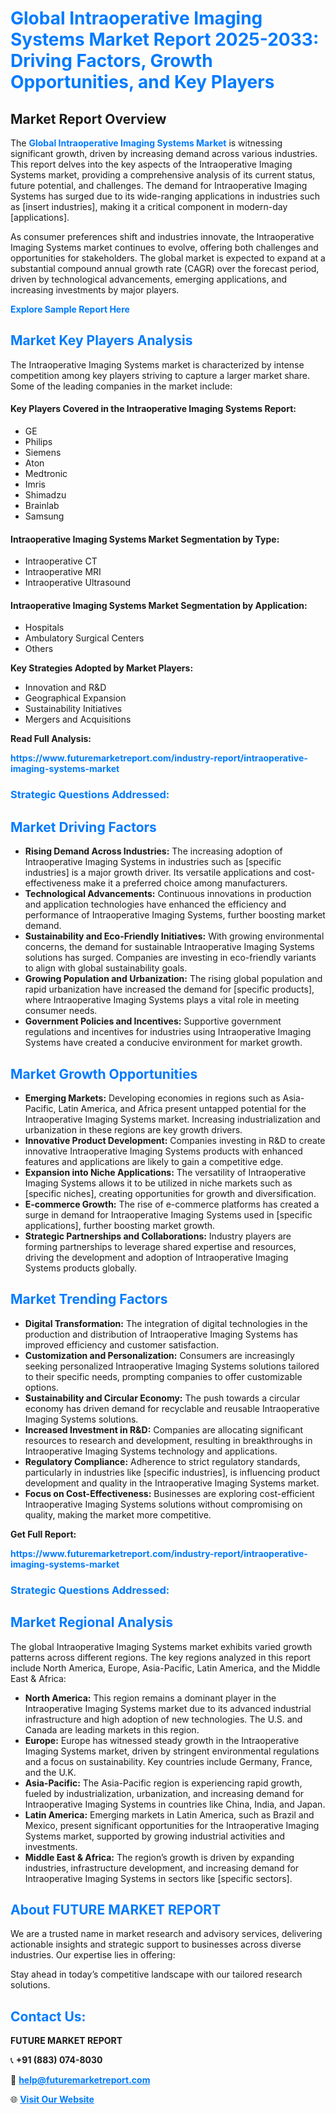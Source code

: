 <h1 style="color: #007BFF;">Global Intraoperative Imaging Systems Market Report 2025-2033: Driving Factors, Growth Opportunities, and Key Players</h1>

<section id="overview">
<h2>Market Report Overview</h2>
<p>The <a href="https://www.futuremarketreport.com/industry-report/intraoperative-imaging-systems-market" style="color: #007BFF; text-decoration: none;"><strong>Global Intraoperative Imaging Systems Market</strong></a> is witnessing significant growth, driven by increasing demand across various industries. This report delves into the key aspects of the Intraoperative Imaging Systems market, providing a comprehensive analysis of its current status, future potential, and challenges. The demand for Intraoperative Imaging Systems has surged due to its wide-ranging applications in industries such as [insert industries], making it a critical component in modern-day [applications].</p>
<p>As consumer preferences shift and industries innovate, the Intraoperative Imaging Systems market continues to evolve, offering both challenges and opportunities for stakeholders. The global market is expected to expand at a substantial compound annual growth rate (CAGR) over the forecast period, driven by technological advancements, emerging applications, and increasing investments by major players.</p>
</section>

<section id="overview">
<p><a href="https://www.futuremarketreport.com/request-sample/reportId=55794" style="color: #007BFF; text-decoration: none;"><strong>Explore Sample Report Here</strong></a></p>
</section>

<section id="key-players">
<h2 style="color: #007BFF;">Market Key Players Analysis</h2>
<p>The Intraoperative Imaging Systems market is characterized by intense competition among key players striving to capture a larger market share. Some of the leading companies in the market include:</p>
<h4>Key Players Covered in the Intraoperative Imaging Systems Report:</h4>
<ul><li>GE</li><li>Philips</li><li>Siemens</li><li>Aton</li><li>Medtronic</li><li>Imris</li><li>Shimadzu</li><li>Brainlab</li><li>Samsung</li></ul>
<h4>Intraoperative Imaging Systems Market Segmentation by Type:</h4>
<ul><li>Intraoperative CT</li><li>Intraoperative MRI</li><li>Intraoperative Ultrasound</li></ul>

<h4>Intraoperative Imaging Systems Market Segmentation by Application:</h4>
<ul><li>Hospitals</li><li>Ambulatory Surgical Centers</li><li>Others</li></ul>
<p><strong>Key Strategies Adopted by Market Players:</strong></p>
<ul>
<li>Innovation and R&D</li>
<li>Geographical Expansion</li>
<li>Sustainability Initiatives</li>
<li>Mergers and Acquisitions</li>
</ul>
</section>

<section>
<p><strong>Read Full Analysis: </strong></p><a href="https://www.futuremarketreport.com/industry-report/intraoperative-imaging-systems-market" style="color: #007BFF; text-decoration: none;"><strong>https://www.futuremarketreport.com/industry-report/intraoperative-imaging-systems-market</strong></a>
<h3 style="color: #007BFF;">Strategic Questions Addressed:</h3>
</section>

<section id="driving-factors">
<h2 style="color: #007BFF;">Market Driving Factors</h2>
<ul>
<li><strong>Rising Demand Across Industries:</strong> The increasing adoption of Intraoperative Imaging Systems in industries such as [specific industries] is a major growth driver. Its versatile applications and cost-effectiveness make it a preferred choice among manufacturers.</li>
<li><strong>Technological Advancements:</strong> Continuous innovations in production and application technologies have enhanced the efficiency and performance of Intraoperative Imaging Systems, further boosting market demand.</li>
<li><strong>Sustainability and Eco-Friendly Initiatives:</strong> With growing environmental concerns, the demand for sustainable Intraoperative Imaging Systems solutions has surged. Companies are investing in eco-friendly variants to align with global sustainability goals.</li>
<li><strong>Growing Population and Urbanization:</strong> The rising global population and rapid urbanization have increased the demand for [specific products], where Intraoperative Imaging Systems plays a vital role in meeting consumer needs.</li>
<li><strong>Government Policies and Incentives:</strong> Supportive government regulations and incentives for industries using Intraoperative Imaging Systems have created a conducive environment for market growth.</li>
</ul>
</section>

<section id="growth-opportunities">
<h2 style="color: #007BFF;">Market Growth Opportunities</h2>
<ul>
<li><strong>Emerging Markets:</strong> Developing economies in regions such as Asia-Pacific, Latin America, and Africa present untapped potential for the Intraoperative Imaging Systems market. Increasing industrialization and urbanization in these regions are key growth drivers.</li>
<li><strong>Innovative Product Development:</strong> Companies investing in R&D to create innovative Intraoperative Imaging Systems products with enhanced features and applications are likely to gain a competitive edge.</li>
<li><strong>Expansion into Niche Applications:</strong> The versatility of Intraoperative Imaging Systems allows it to be utilized in niche markets such as [specific niches], creating opportunities for growth and diversification.</li>
<li><strong>E-commerce Growth:</strong> The rise of e-commerce platforms has created a surge in demand for Intraoperative Imaging Systems used in [specific applications], further boosting market growth.</li>
<li><strong>Strategic Partnerships and Collaborations:</strong> Industry players are forming partnerships to leverage shared expertise and resources, driving the development and adoption of Intraoperative Imaging Systems products globally.</li>
</ul>
</section>

<section id="trending-factors">
<h2 style="color: #007BFF;">Market Trending Factors</h2>
<ul>
<li><strong>Digital Transformation:</strong> The integration of digital technologies in the production and distribution of Intraoperative Imaging Systems has improved efficiency and customer satisfaction.</li>
<li><strong>Customization and Personalization:</strong> Consumers are increasingly seeking personalized Intraoperative Imaging Systems solutions tailored to their specific needs, prompting companies to offer customizable options.</li>
<li><strong>Sustainability and Circular Economy:</strong> The push towards a circular economy has driven demand for recyclable and reusable Intraoperative Imaging Systems solutions.</li>
<li><strong>Increased Investment in R&D:</strong> Companies are allocating significant resources to research and development, resulting in breakthroughs in Intraoperative Imaging Systems technology and applications.</li>
<li><strong>Regulatory Compliance:</strong> Adherence to strict regulatory standards, particularly in industries like [specific industries], is influencing product development and quality in the Intraoperative Imaging Systems market.</li>
<li><strong>Focus on Cost-Effectiveness:</strong> Businesses are exploring cost-efficient Intraoperative Imaging Systems solutions without compromising on quality, making the market more competitive.</li>
</ul>
</section>

<section>
<p><strong>Get Full Report: </strong></p><a href="https://www.futuremarketreport.com/industry-report/intraoperative-imaging-systems-market" style="color: #007BFF; text-decoration: none;"><strong>https://www.futuremarketreport.com/industry-report/intraoperative-imaging-systems-market</strong></a>
<h3 style="color: #007BFF;">Strategic Questions Addressed:</h3>
</section>


<section id="regional-analysis">
<h2 style="color: #007BFF;">Market Regional Analysis</h2>
<p>The global Intraoperative Imaging Systems market exhibits varied growth patterns across different regions. The key regions analyzed in this report include North America, Europe, Asia-Pacific, Latin America, and the Middle East & Africa:</p>
<ul>
<li><strong>North America:</strong> This region remains a dominant player in the Intraoperative Imaging Systems market due to its advanced industrial infrastructure and high adoption of new technologies. The U.S. and Canada are leading markets in this region.</li>
<li><strong>Europe:</strong> Europe has witnessed steady growth in the Intraoperative Imaging Systems market, driven by stringent environmental regulations and a focus on sustainability. Key countries include Germany, France, and the U.K.</li>
<li><strong>Asia-Pacific:</strong> The Asia-Pacific region is experiencing rapid growth, fueled by industrialization, urbanization, and increasing demand for Intraoperative Imaging Systems in countries like China, India, and Japan.</li>
<li><strong>Latin America:</strong> Emerging markets in Latin America, such as Brazil and Mexico, present significant opportunities for the Intraoperative Imaging Systems market, supported by growing industrial activities and investments.</li>
<li><strong>Middle East & Africa:</strong> The region’s growth is driven by expanding industries, infrastructure development, and increasing demand for Intraoperative Imaging Systems in sectors like [specific sectors].</li>
</ul>
</section>

<footer>
<h2 style="color: #007BFF;">About FUTURE MARKET REPORT</h2>
<p>We are a trusted name in market research and advisory services, delivering actionable insights and strategic support to businesses across diverse industries. Our expertise lies in offering:</p>

<p>Stay ahead in today’s competitive landscape with our tailored research solutions.</p>

<h2 style="color: #007BFF;">Contact Us:</h2>
<p><strong>FUTURE MARKET REPORT</strong></p>
<p>📞 <strong>+91 (883) 074-8030</strong></p>
<p>📧 <strong><a href="mailto:help@futuremarketreport.com" style="color: #007BFF;">help@futuremarketreport.com</a></strong></p>
<p>🌐 <strong><a href="https://www.futuremarketreport.com/" style="color: #007BFF;">Visit Our Website</a></strong></p>
</footer>